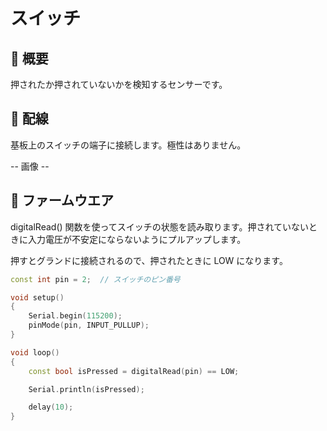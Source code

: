 # スイッチ

## 🌟 概要

押されたか押されていないかを検知するセンサーです。

## 🌟 配線

基板上のスイッチの端子に接続します。極性はありません。

-- 画像 --

## 🌟 ファームウエア

digitalRead() 関数を使ってスイッチの状態を読み取ります。押されていないときに入力電圧が不安定にならないようにプルアップします。

押すとグランドに接続されるので、押されたときに LOW になります。

```cpp
const int pin = 2;  // スイッチのピン番号

void setup()
{
    Serial.begin(115200);
    pinMode(pin, INPUT_PULLUP);
}

void loop()
{
    const bool isPressed = digitalRead(pin) == LOW;

    Serial.println(isPressed);

    delay(10);
}
```
